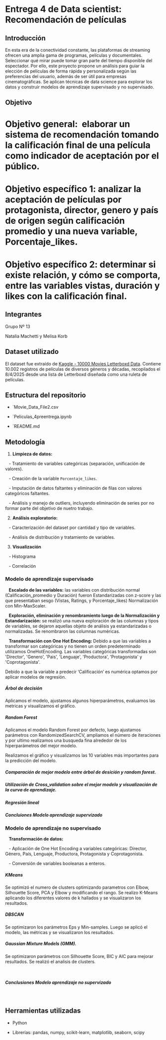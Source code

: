 # Entrega 4 de Data scientist: Recomendación de películas


## Introducción


En esta era de la conectividad constante, las plataformas de streaming ofrecen una amplia gama de programas, películas y documentales. Seleccionar qué mirar puede tomar gran parte del tiempo disponible del espectador. Por ello, este proyecto propone un análisis para guiar la elección de películas de forma rápida y personalizada según las preferencias del usuario, además de ser útil para empresas cinematográficas. Se aplican técnicas de data science para explorar los datos y construir modelos de aprendizaje supervisado y no supervisado.


## Objetivo


# Objetivo general:  elaborar un sistema de recomendación tomando la calificación final de una película como indicador de aceptación por el público.


# Objetivo específico 1: analizar la aceptación de películas por protagonista, director, genero y país de origen según calificación promedio y una nueva variable, Porcentaje_likes.


# Objetivo específico 2: determinar si existe relación, y cómo se comporta, entre las variables vistas, duración y likes con la calificación final.



## Integrantes


Grupo Nº 13  

Natalia Machetti y Melisa Korb


## Dataset utilizado


El dataset fue extraído de [Kaggle - 10000 Movies Letterboxd Data](https://www.kaggle.com/datasets/ky1338/10000-movies-letterboxd-data). Contiene 10.002 registros de películas de diversos géneros y décadas, recopilados el 8/4/2025 desde una lista de Letterboxd diseñada como una ruleta de películas.


## Estructura del repositorio


- `Movie_Data_File2.csv

- `Peliculas_4preentrega.ipynb

- `README.md


## Metodología


1. **Limpieza de datos:**  

   - Tratamiento de variables categóricas (separación, unificación de valores).  

   - Creación de la variable `Porcentaje_likes`.  

   - Imputación de datos faltantes y eliminación de filas con valores categóricos faltantes.  

   - Análisis y manejo de outliers, incluyendo eliminación de series por no formar parte del objetivo de nuetro trabajo.


2. **Análisis exploratorio:**  

   - Caracterización del dataset por cantidad y tipo de variables.  

   - Análisis de distribución y tratamiento de variables.


3. **Visualización**

   - Histograma

   - Correlación 


### Modelo de aprendizaje supervisado


   **Escalado de las variables:** las variables con distribución normal (Calificación_promedio y Duración) fueron Estandarizadas con z-score y las que presentaban sesgo (Vistas, Ratings, y Porcentaje_likes) Normalización con Min-MaxScaler.


   **Exploración, eliminación y renombramiento luego de la Normalización y Estandarización:** se realizó una nueva exploración de las columnas y tipos de variables, se dejaron aquellas objeto de análisis ya estandarizadas o normalizadas. Se renombraron las columnas numéricas.


   **Transformación con One Hot Encoding:** Debido a que las variables a transformar son categóricas y no tienen un orden predeterminado utilizamos OneHotEncoding. Las variables categóricas transformadas son 'Director', 'Genero', 'Pais', 'Lenguaje', 'Productora', 'Protagonista' y 'Coprotagonista'.


Debido a que la variable a predecir ‘Calificación’ es numérica optamos por aplicar modelos de regresión.


##### Árbol de decisión


Aplicamos el modelo, ajustamos algunos hiperparámetros, evaluamos las metricas y visualizamos el gráfico.


##### Random Forest


Aplicamos el modelo Random Forest por defecto, luego ajustamos parámetros con RandomizedSearchCV, ampliamos el número de iteraciones y por ultimo realizamos una busqueda fina alrededor de los hiperparámetros del mejor modelo. 


Realizamos el gráfico y visualizamos las 10 variables más importantes para la predicción del modelo.


##### Comparación de mejor modelo entre árbol de desición y random forest.


##### Utilización de Cross_validation sobre el mejor modelo y visualización de la curva de aprendizaje.


##### Regresión lineal


##### Concluiones Modelo aprendizaje supervizado


### Modelo de aprendizaje no supervisado


   **Transformación de datos:**  

   - Aplicación de One Hot Encoding a variables categóricas: Director, Género, País, Lenguaje, Productora, Protagonista y Coprotagonista.  

   - Conversión de variables booleanas a enteros.


##### KMeans 


Se optimizó el numero de clusters optimizando parametros con Elbow, Silhouette Score, PCA y Elbow y modificando el rango. Se realizo K-Means aplicando los diferentes valores de k hallados y se visualizaron los resultados.


##### DBSCAN 


Se optimizaron los parámetros Eps y Min-samples. Luego se aplicó el modelo, las métricas y se visualizaron los resultados.


##### Gaussian Mixture Models (GMM).  


Se optimizaron parámetros con Silhouette Score, BIC y AIC para mejorar resultados. Se realizó el analisis de clusters. 

 

##### Conclusiones Modelo aprendizaje no supervizado

      

## Herramientas utilizadas


- Python  

- Librerías: pandas, numpy, scikit-learn, matplotlib, seaborn, scipy


